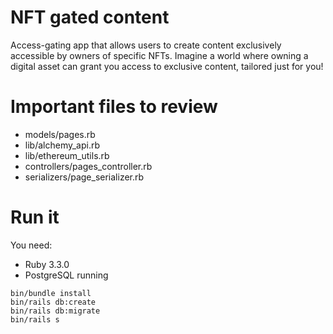 # NFT gated content
Access-gating app that allows users to create content exclusively accessible by owners of specific NFTs. Imagine a world where owning a digital asset can grant you access to exclusive content, tailored just for you!

# Important files to review
- models/pages.rb
- lib/alchemy_api.rb
- lib/ethereum_utils.rb
- controllers/pages_controller.rb
- serializers/page_serializer.rb


# Run it
You need:
- Ruby 3.3.0
- PostgreSQL running

```
bin/bundle install
bin/rails db:create
bin/rails db:migrate
bin/rails s
```
